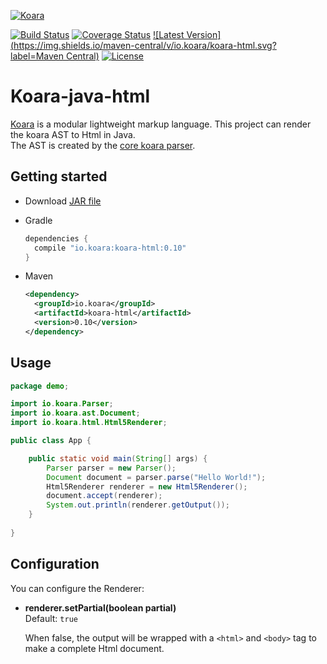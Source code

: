 [![Koara](http://www.koara.io/logo.png)](http://www.koara.io)

[![Build Status](https://img.shields.io/travis/koara/koara-java-html.svg)](https://travis-ci.org/koara/koara-java-html)
[![Coverage Status](https://img.shields.io/coveralls/koara/koara-java-html.svg)](https://coveralls.io/github/koara/koara-java-html?branch=master)
[![Latest Version](https://img.shields.io/maven-central/v/io.koara/koara-html.svg?label=Maven Central)](http://search.maven.org/#search%7Cga%7C1%7Ckoara-html)
[![License](https://img.shields.io/badge/License-Apache%202.0-blue.svg)](https://github.com/koara/koara-java-html/blob/master/LICENSE)

# Koara-java-html
[Koara](http://www.koara.io) is a modular lightweight markup language. This project can render the koara AST to Html in Java.  
The AST is created by the [core koara parser](https://github.com/koara/koara-java-html).

## Getting started
- Download [JAR file](http://repo1.maven.org/maven2/io/koara/koara/0.10/koara-html-0.10.jar)
- Gradle

  ```groovy
  dependencies {
	compile "io.koara:koara-html:0.10"
  }
  ```
  
- Maven

  ```xml
  <dependency>
    <groupId>io.koara</groupId>
    <artifactId>koara-html</artifactId>
    <version>0.10</version>
  </dependency>
  ```

## Usage
```java
package demo;

import io.koara.Parser;
import io.koara.ast.Document;
import io.koara.html.Html5Renderer;

public class App {

	public static void main(String[] args) {
		Parser parser = new Parser();
		Document document = parser.parse("Hello World!");
		Html5Renderer renderer = new Html5Renderer();
		document.accept(renderer);
		System.out.println(renderer.getOutput());
	}
	
}
```

## Configuration
You can configure the Renderer:

-  **renderer.setPartial(boolean partial)**  
   Default:	`true`
   
   When false, the output will be wrapped with a `<html>` and `<body>` tag to make a complete Html document.